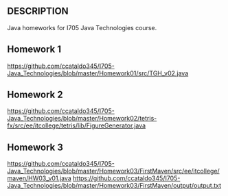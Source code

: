 DESCRIPTION
------------

Java homeworks for I705 Java Technologies course.


Homework 1
------------

https://github.com/ccataldo345/I705-Java_Technologies/blob/master/Homework01/src/TGH_v02.java


Homework 2
------------

https://github.com/ccataldo345/I705-Java_Technologies/blob/master/Homework02/tetris-fx/src/ee/itcollege/tetris/lib/FigureGenerator.java


Homework 3
------------

https://github.com/ccataldo345/I705-Java_Technologies/blob/master/Homework03/FirstMaven/src/ee/itcollege/maven/HW03_v01.java
https://github.com/ccataldo345/I705-Java_Technologies/blob/master/Homework03/FirstMaven/output/output.txt

